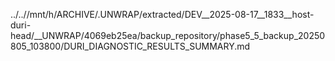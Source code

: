 ../..//mnt/h/ARCHIVE/.UNWRAP/extracted/DEV__2025-08-17__1833__host-duri-head/__UNWRAP/4069eb25ea/backup_repository/phase5_5_backup_20250805_103800/DURI_DIAGNOSTIC_RESULTS_SUMMARY.md